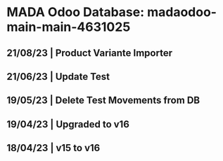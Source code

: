 # MADA Odoo Database: madaodoo-main-main-4631025
## 21/08/23 | Product Variante Importer
## 21/06/23 | Update Test
## 19/05/23 | Delete Test Movements from DB
## 19/04/23 | Upgraded to v16
## 18/04/23 | v15 to v16
